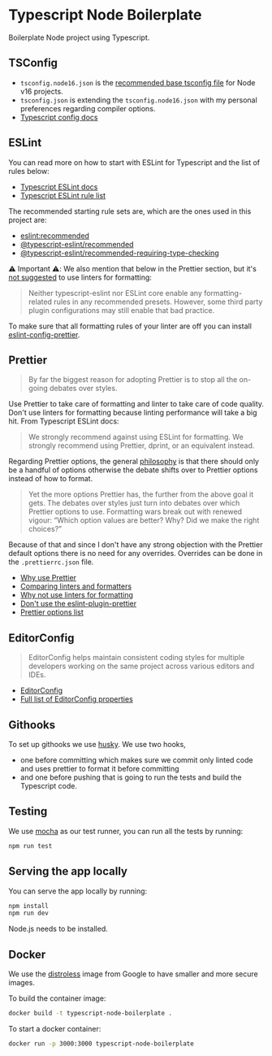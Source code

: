 # Typescript Node Boilerplate

Boilerplate Node project using Typescript.

## TSConfig

- `tsconfig.node16.json` is the [recommended base tsconfig file](https://github.com/tsconfig/bases/blob/main/bases/node16.json) for Node v16 projects.
- `tsconfig.json` is extending the `tsconfig.node16.json` with my personal preferences regarding compiler options.
- [Typescript config docs](https://www.typescriptlang.org/tsconfig)

## ESLint

You can read more on how to start with ESLint for Typescript and the list of rules below:
- [Typescript ESLint docs](https://typescript-eslint.io/getting-started)
- [Typescript ESLint rule list](https://typescript-eslint.io/rules/)

The recommended starting rule sets are, which are the ones used in this project are:

- [eslint:recommended](https://github.com/typescript-eslint/typescript-eslint/blob/main/packages/eslint-plugin/src/configs/eslint-recommended.ts)
- [@typescript-eslint/recommended](https://github.com/typescript-eslint/typescript-eslint/blob/main/packages/eslint-plugin/src/configs/recommended.ts)
- [@typescript-eslint/recommended-requiring-type-checking](https://github.com/typescript-eslint/typescript-eslint/blob/main/packages/eslint-plugin/src/configs/recommended-requiring-type-checking.ts)

:warning: Important :warning::
We also mention that below in the Prettier section, but it's [not suggested](https://typescript-eslint.io/linting/troubleshooting/formatting/#suggested-usage---prettier) to use linters for formatting:
> Neither typescript-eslint nor ESLint core enable any formatting-related rules in any recommended presets.
> However, some third party plugin configurations may still enable that bad practice.

To make sure that all formatting rules of your linter are off you can install [eslint-config-prettier](https://github.com/prettier/eslint-config-prettier#installation).

## Prettier

> By far the biggest reason for adopting Prettier is to stop all the on-going debates over styles.

Use Prettier to take care of formatting and linter to take care of code quality. Don't use linters for formatting
because linting performance will take a big hit. From Typescript ESLint docs:

> We strongly recommend against using ESLint for formatting. We strongly recommend using Prettier, dprint, or an
> equivalent instead.

Regarding Prettier options, the general [philosophy](https://prettier.io/docs/en/option-philosophy.html) is that there
should only be a handful of options otherwise the debate shifts over to Prettier options instead of how to format.

> Yet the more options Prettier has, the further from the above goal it gets.
> The debates over styles just turn into debates over which Prettier options to use.
> Formatting wars break out with renewed vigour: “Which option values are better? Why? Did we make the right choices?”

Because of that and since I don't have any strong objection with the Prettier default options there is no need for any
overrides. Overrides can be done in the `.prettierrc.json` file.

- [Why use Prettier](https://prettier.io/docs/en/why-prettier.html)
- [Comparing linters and formatters](https://prettier.io/docs/en/comparison.html)
- [Why not use linters for formatting](https://typescript-eslint.io/linting/troubleshooting/formatting/)
- [Don't use the eslint-plugin-prettier](https://typescript-eslint.io/linting/troubleshooting/performance-troubleshooting#eslint-plugin-prettier)
- [Prettier options list](https://prettier.io/docs/en/options.html)

## EditorConfig

> EditorConfig helps maintain consistent coding styles for multiple developers working on the same project across
> various editors and IDEs.

- [EditorConfig](https://editorconfig.org/)
- [Full list of EditorConfig properties](https://github.com/editorconfig/editorconfig/wiki/EditorConfig-Properties)

## Githooks

To set up githooks we use [husky](https://typicode.github.io/husky/#/).
We use two hooks,
- one before committing which makes sure we commit only linted code and uses prettier to format it before committing
- and one before pushing that is going to run the tests and build the Typescript code.

## Testing

We use [mocha](https://www.npmjs.com/package/mocha) as our test runner, you can run all the tests by running:

```bash
npm run test
```

## Serving the app locally

You can serve the app locally by running:

```bash
npm install
npm run dev
```

Node.js needs to be installed.

## Docker

We use the [distroless](https://github.com/GoogleContainerTools/distroless) image from Google to have smaller and more secure images.

To build the container image:

```bash
docker build -t typescript-node-boilerplate .
```

To start a docker container:

```bash
docker run -p 3000:3000 typescript-node-boilerplate
```
